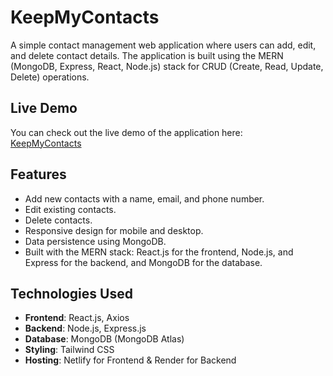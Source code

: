 # KeepMyContacts

A simple contact management web application where users can add, edit, and delete contact details. The application is built using the MERN (MongoDB, Express, React, Node.js) stack for CRUD (Create, Read, Update, Delete) operations.

## Live Demo

You can check out the live demo of the application here:  
[KeepMyContacts](https://keepmycontacts.netlify.app/)

## Features

- Add new contacts with a name, email, and phone number.
- Edit existing contacts.
- Delete contacts.
- Responsive design for mobile and desktop.
- Data persistence using MongoDB.
- Built with the MERN stack: React.js for the frontend, Node.js, and Express for the backend, and MongoDB for the database.

## Technologies Used

- **Frontend**: React.js, Axios
- **Backend**: Node.js, Express.js
- **Database**: MongoDB (MongoDB Atlas)
- **Styling**: Tailwind CSS
- **Hosting**: Netlify for Frontend & Render for Backend